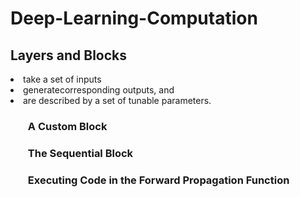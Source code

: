 # Deep-Learning-Computation

## Layers and Blocks
<li> take a set of inputs 
<li> generatecorresponding outputs, and 
<li> are described by a set of tunable parameters.

### <ol> A Custom Block
### <ol> The Sequential Block
### <ol> Executing Code in the Forward Propagation Function
